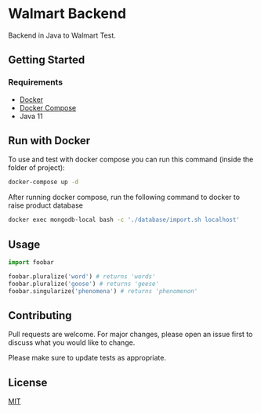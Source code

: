 # Walmart Backend

Backend in Java to Walmart Test.

## Getting Started

### Requirements

- [Docker](https://www.docker.com/)
- [Docker Compose](https://docs.docker.com/compose/install/)
- Java 11

## Run with Docker

To use and test with docker compose you can run this command (inside the folder of project):

```bash
docker-compose up -d
```

After running docker compose, run the following command to docker to raise product database

```bash
docker exec mongodb-local bash -c './database/import.sh localhost'
```

## Usage

```python
import foobar

foobar.pluralize('word') # returns 'words'
foobar.pluralize('goose') # returns 'geese'
foobar.singularize('phenomena') # returns 'phenomenon'
```

## Contributing
Pull requests are welcome. For major changes, please open an issue first to discuss what you would like to change.

Please make sure to update tests as appropriate.

## License
[MIT](https://choosealicense.com/licenses/mit/)